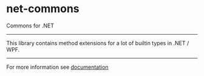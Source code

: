 # net-commons
Commons for .NET

---

This library contains method extensions for a lot of builtin types in .NET / WPF.

---

For more information see <a href="https://github.com/KleinerHacker/net-commons/releases/download/0.5.3/doc.chm">documentation</a>
